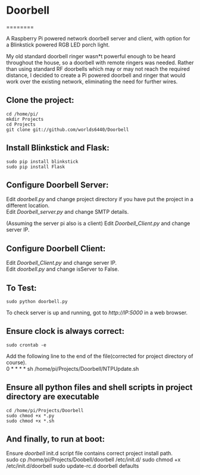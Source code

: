 # Doorbell
========

A Raspberry Pi powered network doorbell server and client, with option for a Blinkstick powered RGB LED porch light.

My old standard doorbell ringer wasn*t powerful enough to be heard throughout the house, so a doorbell with remote ringers was needed. Rather than using standard RF doorbells which may or may not reach the required distance, I decided to create a Pi powered doorbell and ringer that would work over the existing network, eliminating the need for further wires.

## Clone the project:
	cd /home/pi/
	mkdir Projects
	cd Projects
	git clone git://github.com/worlds6440/Doorbell

## Install Blinkstick and Flask:
	sudo pip install blinkstick
	sudo pip install Flask

## Configure Doorbell Server:
Edit *doorbell.py* and change project directory if you have put the project in a different location.  
Edit *Doorbell_server.py* and change SMTP details.  

(Assuming the server pi also is a client)
Edit *Doorbell_Client.py* and change server IP.  

## Configure Doorbell Client:
Edit *Doorbell_Client.py* and change server IP.  
Edit *doorbell.py* and change isServer to False.  

## To Test:
	sudo python doorbell.py
To check server is up and running, got to *http://IP:5000* in a web browser.  

## Ensure clock is always correct:
	sudo crontab -e
Add the following line to the end of the file(corrected for project directory of course).  
	0 * * * * sh /home/pi/Projects/Doorbell/NTPUpdate.sh

## Ensure all python files and shell scripts in project directory are executable
	cd /home/pi/Projects/Doorbell
	sudo chmod +x *.py
	sudo chmod +x *.sh

## And finally, to run at boot:
Ensure *doorbell* init.d script file contains correct project install path.  
	sudo cp /home/pi/Projects/Doobell/doorbell /etc/init.d/
	sudo chmod +x /etc/init.d/doorbell
	sudo update-rc.d doorbell defaults

